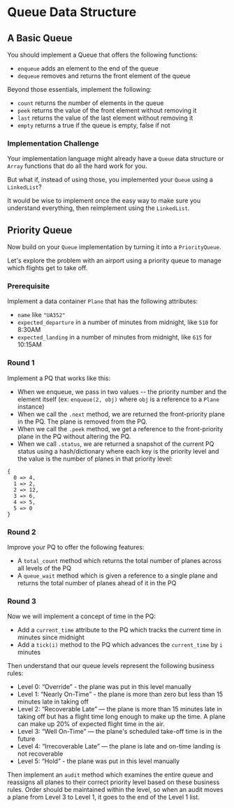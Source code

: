 # Queue Data Structure

## A Basic Queue

You should implement a Queue that offers the following functions:

* `enqueue` adds an element to the end of the queue
* `dequeue` removes and returns the front element of the queue

Beyond those essentials, implement the following:

* `count` returns the number of elements in the queue
* `peek` returns the value of the front element without removing it
* `last` returns the value of the last element without removing it
* `empty` returns a true if the queue is empty, false if not

### Implementation Challenge

Your implementation language might already have a `Queue` data structure or `Array` functions that do all the hard work for you.

But what if, instead of using those, you implemented your `Queue` using a `LinkedList`?

It would be wise to implement once the easy way to make sure you understand everything, then reimplement using the `LinkedList`.

## Priority Queue

Now build on your `Queue` implementation by turning it into a `PriorityQueue`.

Let's explore the problem with an airport using a priority queue to manage which flights get to take off.

### Prerequisite

Implement a data container `Plane` that has the following attributes:

* `name` like `"UA352"`
* `expected_departure` in a number of minutes from midnight, like `510` for 8:30AM
* `expected_landing` in a number of minutes from midnight, like `615` for 10:15AM

### Round 1

Implement a PQ that works like this:

* When we enqueue, we pass in two values -- the priority number and the element itself (ex: `enqueue(2, obj)` where `obj` is a reference to a `Plane` instance)
* When we call the `.next` method, we are returned the front-priority plane in the PQ. The plane is removed from the PQ.
* When we call the `.peek` method, we get a reference to the front-priority plane in the PQ without altering the PQ.
* When we call `.status`, we are returned a snapshot of the current PQ status using a hash/dictionary where each key is the priority level and the value is the number of planes in that priority level:

```
{
  0 => 4,
  1 => 2,
  2 => 12,
  3 => 6,
  4 => 5,
  5 => 0
}
```

### Round 2

Improve your PQ to offer the following features:

* A `total_count` method which returns the total number of planes across all levels of the PQ
* A `queue_wait` method which is given a reference to a single plane and returns the total number of planes ahead of it in the PQ

### Round 3

Now we will implement a concept of time in the PQ:

* Add a `current_time` attribute to the PQ which tracks the current time in minutes since midnight
* Add a `tick(i)` method to the PQ which advances the `current_time` by `i` minutes

Then understand that our queue levels represent the following business rules:

- Level 0: “Override” - the plane was put in this level manually
- Level 1: “Nearly On-Time” - the plane is more than zero but less than 15 minutes late in taking off
- Level 2: “Recoverable Late” — the plane is more than 15 minutes late in taking off but has a flight time long enough to make up the time. A plane can make up 20% of expected flight time in the air.
- Level 3: “Well On-Time” — the plane's scheduled take-off time is in the future
- Level 4: “Irrecoverable Late” — the plane is late and on-time landing is not recoverable
- Level 5: “Hold” - the plane was put in this level manually

Then implement an `audit` method which examines the entire queue and reassigns all planes to their correct priority level based on these business rules. Order should be maintained within the level, so when an audit moves a plane from Level 3 to Level 1, it goes to the end of the Level 1 list.